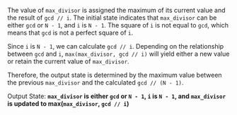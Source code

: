 The value of `max_divisor` is assigned the maximum of its current value and the result of `gcd // i`. The initial state indicates that `max_divisor` can be either `gcd` or `N - 1`, and `i` is `N - 1`. The square of `i` is not equal to `gcd`, which means that `gcd` is not a perfect square of `i`. 

Since `i` is `N - 1`, we can calculate `gcd // i`. Depending on the relationship between `gcd` and `i`, `max(max_divisor, gcd // i)` will yield either a new value or retain the current value of `max_divisor`. 

Therefore, the output state is determined by the maximum value between the previous `max_divisor` and the calculated `gcd // (N - 1)`.

Output State: **`max_divisor` is either `gcd` or `N - 1`, `i` is `N - 1`, and `max_divisor` is updated to max(`max_divisor`, `gcd // i`)**